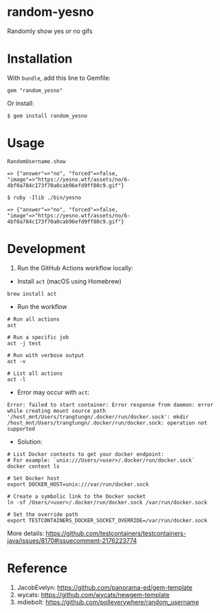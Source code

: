 # random-yesno
Randomly show yes or no gifs

# Installation

With `bundle`, add this line to Gemfile:

    gem "random_yesno"

Or install:

    $ gem install random_yesno

# Usage

```
RandomUsername.show

=> {"answer"=>"no", "forced"=>false, "image"=>"https://yesno.wtf/assets/no/6-4bf0a784c173f70a0cab96efd9ff80c9.gif"}
```

```
$ ruby -Ilib ./bin/yesno

=> {"answer"=>"no", "forced"=>false, "image"=>"https://yesno.wtf/assets/no/6-4bf0a784c173f70a0cab96efd9ff80c9.gif"}
```

# Development

1. Run the GitHub Actions workflow locally:

- Install `act` (macOS using Homebrew)

```
brew install act
```

- Run the workflow

```
# Run all actions
act

# Run a specific job
act -j test

# Run with verbose output
act -v

# List all actions
act -l
```

- Error may occur with `act`:

```
Error: failed to start container: Error response from daemon: error while creating mount source path '/host_mnt/Users/trangtungn/.docker/run/docker.sock': mkdir /host_mnt/Users/trangtungn/.docker/run/docker.sock: operation not supported
```

- Solution:

```
# List Docker contexts to get your docker endpoint:
# For example: `unix:///Users/<user>/.docker/run/docker.sock`
docker context ls

# Set Docker host
export DOCKER_HOST=unix:///var/run/docker.sock

# Create a symbolic link to the Docker socket
ln -sf /Users/<user>/.docker/run/docker.sock /var/run/docker.sock

# Set the override path
export TESTCONTAINERS_DOCKER_SOCKET_OVERRIDE=/var/run/docker.sock
```

More details: https://github.com/testcontainers/testcontainers-java/issues/8170#issuecomment-2176223774


# Reference

1. JacobEvelyn: https://github.com/panorama-ed/gem-template
2. wycats: https://github.com/wycats/newgem-template
3. mdiebolt: https://github.com/polleverywhere/random_username
